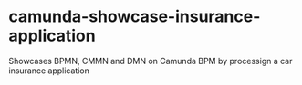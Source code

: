 # camunda-showcase-insurance-application
Showcases BPMN, CMMN and DMN on Camunda BPM by processign a car insurance application
